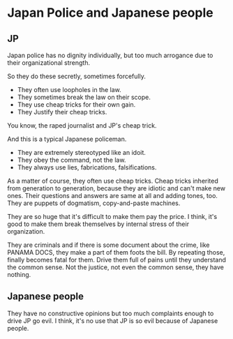 # Japan Police and Japanese people


## JP

Japan police has no dignity individually,
but too much arrogance due to their organizational strength.

So they do these secretly, sometimes forcefully.

- They often use loopholes in the law.
- They sometimes break the law on their scope.
- They use cheap tricks for their own gain.
- They Justify their cheap tricks.

You know, the raped journalist and JP's cheap trick.

And this is a typical Japanese policeman.

- They are extremely stereotyped like an idoit.
- They obey the command, not the law.
- They always use lies, fabrications, falsifications.

As a matter of course, they often use cheap tricks.
Cheap tricks inherited from generation to generation, 
because they are idiotic and can't make new ones.
Their questions and answers are same at all and adding tones, too.
They are puppets of dogmatism, copy-and-paste machines.

They are so huge that it's difficult to make them pay the price.
I think, it's good to make them break themselves by internal stress 
of their organization.

They are criminals and if there is some document about the crime, 
like PANAMA DOCS, they make a part of them foots the bill.
By repeating those, finally becomes fatal for them.
Drive them full of pains until they understand the common sense.
Not the justice, not even the common sense, they have nothing.

## Japanese people

They have no constructive opinions but too much complaints
enough to drive JP go evil.
I think, it's no use that JP is so evil because of Japanese people.